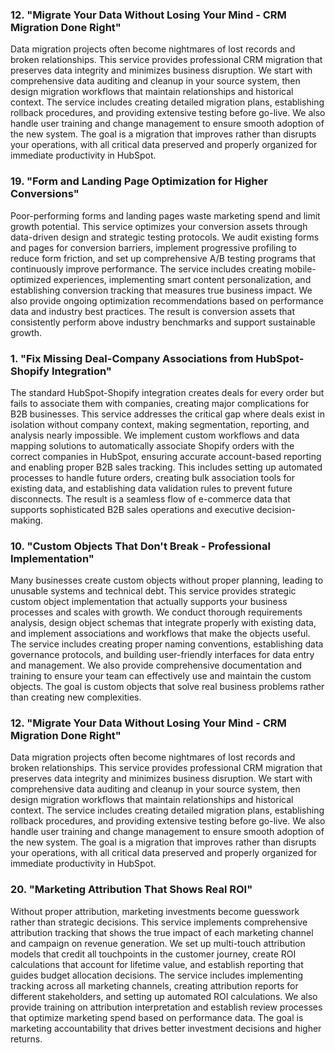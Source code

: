 ### 12. "Migrate Your Data Without Losing Your Mind - CRM Migration Done Right"

Data migration projects often become nightmares of lost records and broken relationships. This service provides professional CRM migration that preserves data integrity and minimizes business disruption. We start with comprehensive data auditing and cleanup in your source system, then design migration workflows that maintain relationships and historical context. The service includes creating detailed migration plans, establishing rollback procedures, and providing extensive testing before go-live. We also handle user training and change management to ensure smooth adoption of the new system. The goal is a migration that improves rather than disrupts your operations, with all critical data preserved and properly organized for immediate productivity in HubSpot.


### 19. "Form and Landing Page Optimization for Higher Conversions"

Poor-performing forms and landing pages waste marketing spend and limit growth potential. This service optimizes your conversion assets through data-driven design and strategic testing protocols. We audit existing forms and pages for conversion barriers, implement progressive profiling to reduce form friction, and set up comprehensive A/B testing programs that continuously improve performance. The service includes creating mobile-optimized experiences, implementing smart content personalization, and establishing conversion tracking that measures true business impact. We also provide ongoing optimization recommendations based on performance data and industry best practices. The result is conversion assets that consistently perform above industry benchmarks and support sustainable growth.




### 1. "Fix Missing Deal-Company Associations from HubSpot-Shopify Integration"

The standard HubSpot-Shopify integration creates deals for every order but fails to associate them with companies, creating major complications for B2B businesses. This service addresses the critical gap where deals exist in isolation without company context, making segmentation, reporting, and analysis nearly impossible. We implement custom workflows and data mapping solutions to automatically associate Shopify orders with the correct companies in HubSpot, ensuring accurate account-based reporting and enabling proper B2B sales tracking. This includes setting up automated processes to handle future orders, creating bulk association tools for existing data, and establishing data validation rules to prevent future disconnects. The result is a seamless flow of e-commerce data that supports sophisticated B2B sales operations and executive decision-making.


### 10. "Custom Objects That Don't Break - Professional Implementation"

Many businesses create custom objects without proper planning, leading to unusable systems and technical debt. This service provides strategic custom object implementation that actually supports your business processes and scales with growth. We conduct thorough requirements analysis, design object schemas that integrate properly with existing data, and implement associations and workflows that make the objects useful. The service includes creating proper naming conventions, establishing data governance protocols, and building user-friendly interfaces for data entry and management. We also provide comprehensive documentation and training to ensure your team can effectively use and maintain the custom objects. The goal is custom objects that solve real business problems rather than creating new complexities.



### 12. "Migrate Your Data Without Losing Your Mind - CRM Migration Done Right"

Data migration projects often become nightmares of lost records and broken relationships. This service provides professional CRM migration that preserves data integrity and minimizes business disruption. We start with comprehensive data auditing and cleanup in your source system, then design migration workflows that maintain relationships and historical context. The service includes creating detailed migration plans, establishing rollback procedures, and providing extensive testing before go-live. We also handle user training and change management to ensure smooth adoption of the new system. The goal is a migration that improves rather than disrupts your operations, with all critical data preserved and properly organized for immediate productivity in HubSpot.



### 20. "Marketing Attribution That Shows Real ROI"

Without proper attribution, marketing investments become guesswork rather than strategic decisions. This service implements comprehensive attribution tracking that shows the true impact of each marketing channel and campaign on revenue generation. We set up multi-touch attribution models that credit all touchpoints in the customer journey, create ROI calculations that account for lifetime value, and establish reporting that guides budget allocation decisions. The service includes implementing tracking across all marketing channels, creating attribution reports for different stakeholders, and setting up automated ROI calculations. We also provide training on attribution interpretation and establish review processes that optimize marketing spend based on performance data. The goal is marketing accountability that drives better investment decisions and higher returns.